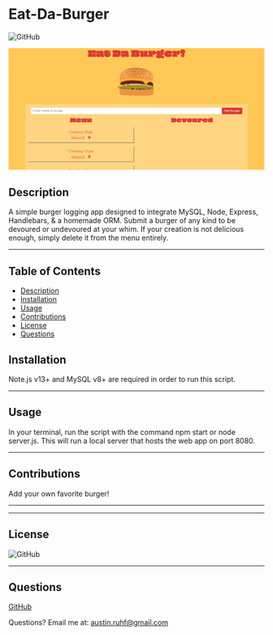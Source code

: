  # Eat-Da-Burger

  ![GitHub](https://img.shields.io/badge/license-MIT-purple?style=plastic)

  ![screenshot](/assets/eatdaburger.png "Site Preview")

  ## **Description**
  
  A simple burger logging app designed to integrate MySQL, Node, Express, Handlebars, & a homemade ORM. Submit a burger of any kind to be devoured or undevoured at your whim. If your creation is not delicious enough, simply delete it from the menu entirely.
  
  
  ***
  
  ## Table of Contents
  * [Description](#Description)
  * [Installation](#Installation)
  * [Usage](#Usage)
  * [Contributions](#contributions)
  * [License](#license)
  * [Questions](#Questions)
  
  
  ## **Installation**
  
  Note.js v13+ and MySQL v8+ are required in order to run this script.
  
  ***
  
  ## **Usage**
  
  In your terminal, run the script with the command npm start or node server.js. This will run a local server that hosts the web app on port 8080.
  
  ***
  
  ## **Contributions**
  
  Add your own favorite burger!
  
  ***
  

  
  ***
  
  ## **License**
  
  
  ![GitHub](https://img.shields.io/badge/license-MIT-purple?style=plastic)
  
  
  ***
  
  ## **Questions**
  
  
  [GitHub](https://www.github.com/acruhf)
  
  
  Questions? Email me at: austin.ruhf@gmail.com
